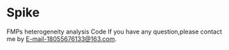 # Spike
FMPs heterogeneity analysis Code
If you have any question,please contact me by E-mail-18055676133@163.com.
